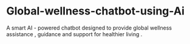 # Global-wellness-chatbot-using-Ai
A smart AI - powered chatbot designed to provide global wellness assistance , guidance and support for healthier living . 
